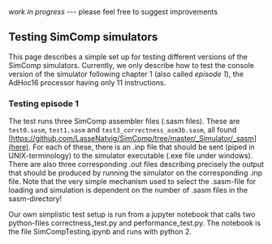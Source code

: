 
*work in progress* --- please feel free to suggest improvements

## Testing SimComp simulators
This page describes a simple set up for testing different versions of the SimComp simulators. 
Currently, we only describe how to test the console version of the simulator following chapter 1 (also called *episode 1*), 
the AdHoc16 processor having only 11 instructions. 

### Testing episode 1
The test runs three SimComp assembler files (.sasm files). These are `test0.sasm`, `test1.sasm` and `test3_correctness_asm3b.sasm`, 
all found [https://github.com/LasseNatvig/SimComp/tree/master/_Simulator/_sasm](here).
For each of these, there is an .inp file that should be sent (piped in UNIX-terminology) to the simulator executable (.exe file under windows). There are also three corresponding .out files describing precisely the output that should be produced by running the simulator on the corresponding .inp file. Note that the very simple mechanism used to select the .sasm-file for loading and simulation is dependent on the number of .sasm files in the sasm-directory! 

Our own simplistic test setup is run from a jupyter notebook that calls two python-files correctness_test.py and performance_test.py. The notebook is the file SimCompTesting.ipynb and runs with python 2.
